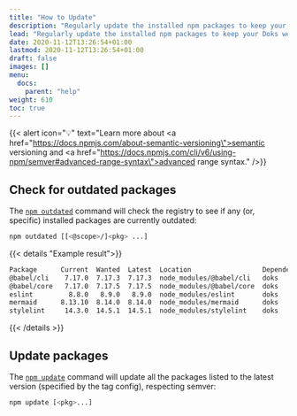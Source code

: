 ```yaml
---
title: "How to Update"
description: "Regularly update the installed npm packages to keep your Doks website stable, usable, and secure."
lead: "Regularly update the installed npm packages to keep your Doks website stable, usable, and secure."
date: 2020-11-12T13:26:54+01:00
lastmod: 2020-11-12T13:26:54+01:00
draft: false
images: []
menu:
  docs:
    parent: "help"
weight: 610
toc: true
---
```


{{< alert icon="💡" text="Learn more about <a href=\"https://docs.npmjs.com/about-semantic-versioning\">semantic versioning</a> and <a href=\"https://docs.npmjs.com/cli/v6/using-npm/semver#advanced-range-syntax\">advanced range syntax</a>." />}}

## Check for outdated packages

The [`npm outdated`](https://docs.npmjs.com/cli/v7/commands/npm-outdated) command will check the registry to see if any (or, specific) installed packages are currently outdated:

```bash
npm outdated [[<@scope>/]<pkg> ...]
```

{{< details "Example result">}}
```bash
Package      Current  Wanted  Latest  Location                  Depended by
@babel/cli    7.17.0  7.17.3  7.17.3  node_modules/@babel/cli   doks
@babel/core   7.17.0  7.17.5  7.17.5  node_modules/@babel/core  doks
eslint         8.8.0   8.9.0   8.9.0  node_modules/eslint       doks
mermaid      8.13.10  8.14.0  8.14.0  node_modules/mermaid      doks
stylelint     14.3.0  14.5.1  14.5.1  node_modules/stylelint    doks
```
{{< /details >}}


## Update packages

The [`npm update`](https://docs.npmjs.com/cli/v7/commands/npm-update) command will update all the packages listed to the latest version (specified by the tag config), respecting semver:

```bash
npm update [<pkg>...]
```
